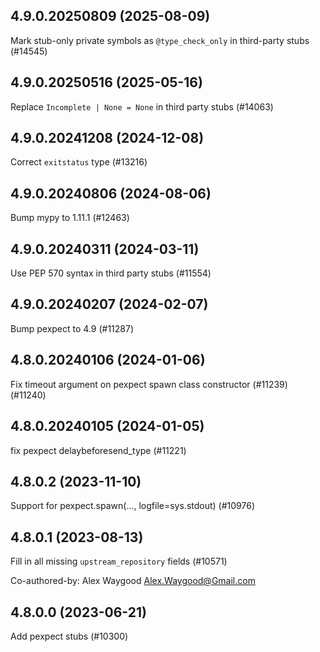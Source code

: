 ## 4.9.0.20250809 (2025-08-09)

Mark stub-only private symbols as `@type_check_only` in third-party stubs (#14545)

## 4.9.0.20250516 (2025-05-16)

Replace `Incomplete | None = None` in third party stubs (#14063)

## 4.9.0.20241208 (2024-12-08)

Correct `exitstatus` type (#13216)

## 4.9.0.20240806 (2024-08-06)

Bump mypy to 1.11.1 (#12463)

## 4.9.0.20240311 (2024-03-11)

Use PEP 570 syntax in third party stubs (#11554)

## 4.9.0.20240207 (2024-02-07)

Bump pexpect to 4.9 (#11287)

## 4.8.0.20240106 (2024-01-06)

Fix timeout argument on pexpect spawn class constructor (#11239) (#11240)

## 4.8.0.20240105 (2024-01-05)

fix pexpect delaybeforesend_type (#11221)

## 4.8.0.2 (2023-11-10)

Support for pexpect.spawn(..., logfile=sys.stdout) (#10976)

## 4.8.0.1 (2023-08-13)

Fill in all missing `upstream_repository` fields (#10571)

Co-authored-by: Alex Waygood <Alex.Waygood@Gmail.com>

## 4.8.0.0 (2023-06-21)

Add pexpect stubs (#10300)

